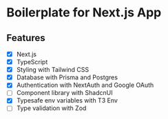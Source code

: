 # Boilerplate for Next.js App

## Features

- [x] Next.js
- [x] TypeScript
- [x] Styling with Tailwind CSS
- [x] Database with Prisma and Postgres
- [x] Authentication with NextAuth and Google OAuth
- [ ] Component library with ShadcnUI
- [x] Typesafe env variables with T3 Env
- [ ] Type validation with Zod
